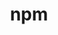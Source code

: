 ---
title: "npm"
layout: cache
categories: [package, develop]
meta: {"versions": ["9.3.1"], "compilers": ["apple-clang@=15.0.0", "gcc@=10.2.1", "gcc@=10.5.0", "gcc@=11.1.0", "gcc@=11.4.0", "gcc@=13.3.0", "gcc@=7.5.0", "gcc@=9.4.0", "oneapi@=2024.2.1"], "oss": ["centos7", "rhel8", "ubuntu18.04", "ubuntu20.04", "ubuntu22.04", "ventura"], "platforms": ["darwin", "linux"], "targets": ["aarch64", "neoverse_v1", "neoverse_v2", "ppc64le", "x86_64_v3"], "stacks": ["data-vis-sdk", "developer-tools", "developer-tools-aarch64-linux-gnu", "developer-tools-darwin", "developer-tools-manylinux2014", "developer-tools-x86_64_v3-linux-gnu", "e4s", "e4s-neoverse-v2", "e4s-neoverse_v1", "e4s-oneapi", "e4s-power", "root"], "num_specs": 69, "num_specs_by_stack": {"developer-tools-darwin": 1, "root": 69, "developer-tools-manylinux2014": 1, "developer-tools-x86_64_v3-linux-gnu": 5, "developer-tools-aarch64-linux-gnu": 5, "developer-tools": 4, "e4s-power": 1, "data-vis-sdk": 5, "e4s-neoverse_v1": 2, "e4s-neoverse-v2": 10, "e4s": 15, "e4s-oneapi": 20}}
spec_details: [{"hash": "vte5qqbeq26o2ir7te77yc3jvg7kmhrq", "compiler": "apple-clang@=15.0.0", "versions": ["9.3.1"], "os": "ventura", "platform": "darwin", "target": "aarch64", "variants": ["build_system=generic"], "stacks": ["developer-tools-darwin", "root"], "size": "-", "tarball": "https://binaries.spack.io/develop/build_cache/darwin-ventura-aarch64/apple-clang-15.0.0/npm-9.3.1/darwin-ventura-aarch64-apple-clang-15.0.0-npm-9.3.1-vte5qqbeq26o2ir7te77yc3jvg7kmhrq.spack"}, {"hash": "cqgxbkywr5nzpfbovjk3tzmk46ptavzi", "compiler": "gcc@=10.2.1", "versions": ["9.3.1"], "os": "centos7", "platform": "linux", "target": "x86_64_v3", "variants": ["build_system=generic"], "stacks": ["root", "developer-tools-manylinux2014"], "size": "-", "tarball": "https://binaries.spack.io/develop/build_cache/linux-centos7-x86_64_v3/gcc-10.2.1/npm-9.3.1/linux-centos7-x86_64_v3-gcc-10.2.1-npm-9.3.1-cqgxbkywr5nzpfbovjk3tzmk46ptavzi.spack"}, {"hash": "f5m2xdzivme52bl7ac44epucgejfiqfr", "compiler": "gcc@=10.5.0", "versions": ["9.3.1"], "os": "centos7", "platform": "linux", "target": "x86_64_v3", "variants": ["build_system=generic"], "stacks": ["root", "developer-tools-x86_64_v3-linux-gnu"], "size": "-", "tarball": "https://binaries.spack.io/develop/build_cache/linux-centos7-x86_64_v3/gcc-10.5.0/npm-9.3.1/linux-centos7-x86_64_v3-gcc-10.5.0-npm-9.3.1-f5m2xdzivme52bl7ac44epucgejfiqfr.spack"}, {"hash": "gfsdt5gu2ehpzyf354x6zaozkp6qnnbe", "compiler": "gcc@=10.5.0", "versions": ["9.3.1"], "os": "centos7", "platform": "linux", "target": "x86_64_v3", "variants": ["build_system=generic"], "stacks": ["root", "developer-tools-x86_64_v3-linux-gnu"], "size": "-", "tarball": "https://binaries.spack.io/develop/build_cache/linux-centos7-x86_64_v3/gcc-10.5.0/npm-9.3.1/linux-centos7-x86_64_v3-gcc-10.5.0-npm-9.3.1-gfsdt5gu2ehpzyf354x6zaozkp6qnnbe.spack"}, {"hash": "lommtzjkzlkdydhufuaveklkhylfbspg", "compiler": "gcc@=10.5.0", "versions": ["9.3.1"], "os": "centos7", "platform": "linux", "target": "x86_64_v3", "variants": ["build_system=generic"], "stacks": ["root", "developer-tools-x86_64_v3-linux-gnu"], "size": "-", "tarball": "https://binaries.spack.io/develop/build_cache/linux-centos7-x86_64_v3/gcc-10.5.0/npm-9.3.1/linux-centos7-x86_64_v3-gcc-10.5.0-npm-9.3.1-lommtzjkzlkdydhufuaveklkhylfbspg.spack"}, {"hash": "rbcqq7maj6m2b3g3ofgxkyjxvca6x44m", "compiler": "gcc@=10.5.0", "versions": ["9.3.1"], "os": "centos7", "platform": "linux", "target": "x86_64_v3", "variants": ["build_system=generic"], "stacks": ["root", "developer-tools-x86_64_v3-linux-gnu"], "size": "-", "tarball": "https://binaries.spack.io/develop/build_cache/linux-centos7-x86_64_v3/gcc-10.5.0/npm-9.3.1/linux-centos7-x86_64_v3-gcc-10.5.0-npm-9.3.1-rbcqq7maj6m2b3g3ofgxkyjxvca6x44m.spack"}, {"hash": "vymxrsy6r43m3thvl2ncrw4hjcw3nawr", "compiler": "gcc@=10.5.0", "versions": ["9.3.1"], "os": "centos7", "platform": "linux", "target": "x86_64_v3", "variants": ["build_system=generic"], "stacks": ["root", "developer-tools-x86_64_v3-linux-gnu"], "size": "-", "tarball": "https://binaries.spack.io/develop/build_cache/linux-centos7-x86_64_v3/gcc-10.5.0/npm-9.3.1/linux-centos7-x86_64_v3-gcc-10.5.0-npm-9.3.1-vymxrsy6r43m3thvl2ncrw4hjcw3nawr.spack"}, {"hash": "22npygratkli2kmhr4h7x7b374nywqru", "compiler": "gcc@=13.3.0", "versions": ["9.3.1"], "os": "rhel8", "platform": "linux", "target": "aarch64", "variants": ["build_system=generic"], "stacks": ["root", "developer-tools-aarch64-linux-gnu"], "size": "-", "tarball": "https://binaries.spack.io/develop/build_cache/linux-rhel8-aarch64/gcc-13.3.0/npm-9.3.1/linux-rhel8-aarch64-gcc-13.3.0-npm-9.3.1-22npygratkli2kmhr4h7x7b374nywqru.spack"}, {"hash": "3mdp4czu2ljorwuc7x22gdqungkeigkf", "compiler": "gcc@=13.3.0", "versions": ["9.3.1"], "os": "rhel8", "platform": "linux", "target": "aarch64", "variants": ["build_system=generic"], "stacks": ["root", "developer-tools-aarch64-linux-gnu"], "size": "-", "tarball": "https://binaries.spack.io/develop/build_cache/linux-rhel8-aarch64/gcc-13.3.0/npm-9.3.1/linux-rhel8-aarch64-gcc-13.3.0-npm-9.3.1-3mdp4czu2ljorwuc7x22gdqungkeigkf.spack"}, {"hash": "cz5bctamex7wrovn3mq4ssadplljprth", "compiler": "gcc@=13.3.0", "versions": ["9.3.1"], "os": "rhel8", "platform": "linux", "target": "aarch64", "variants": ["build_system=generic"], "stacks": ["root", "developer-tools-aarch64-linux-gnu"], "size": "-", "tarball": "https://binaries.spack.io/develop/build_cache/linux-rhel8-aarch64/gcc-13.3.0/npm-9.3.1/linux-rhel8-aarch64-gcc-13.3.0-npm-9.3.1-cz5bctamex7wrovn3mq4ssadplljprth.spack"}, {"hash": "w6frushwgx45wju2ybnsfbjmsr6o4675", "compiler": "gcc@=13.3.0", "versions": ["9.3.1"], "os": "rhel8", "platform": "linux", "target": "aarch64", "variants": ["build_system=generic"], "stacks": ["root", "developer-tools-aarch64-linux-gnu"], "size": "-", "tarball": "https://binaries.spack.io/develop/build_cache/linux-rhel8-aarch64/gcc-13.3.0/npm-9.3.1/linux-rhel8-aarch64-gcc-13.3.0-npm-9.3.1-w6frushwgx45wju2ybnsfbjmsr6o4675.spack"}, {"hash": "yrw64nakd7q2w6oibelss2p6jkpykekf", "compiler": "gcc@=13.3.0", "versions": ["9.3.1"], "os": "rhel8", "platform": "linux", "target": "aarch64", "variants": ["build_system=generic"], "stacks": ["root", "developer-tools-aarch64-linux-gnu"], "size": "-", "tarball": "https://binaries.spack.io/develop/build_cache/linux-rhel8-aarch64/gcc-13.3.0/npm-9.3.1/linux-rhel8-aarch64-gcc-13.3.0-npm-9.3.1-yrw64nakd7q2w6oibelss2p6jkpykekf.spack"}, {"hash": "grkkuwz2xpshi2sq4dlir47ilnwdwjc6", "compiler": "gcc@=7.5.0", "versions": ["9.3.1"], "os": "ubuntu18.04", "platform": "linux", "target": "x86_64_v3", "variants": ["build_system=generic"], "stacks": ["root", "developer-tools"], "size": "-", "tarball": "https://binaries.spack.io/develop/build_cache/linux-ubuntu18.04-x86_64_v3/gcc-7.5.0/npm-9.3.1/linux-ubuntu18.04-x86_64_v3-gcc-7.5.0-npm-9.3.1-grkkuwz2xpshi2sq4dlir47ilnwdwjc6.spack"}, {"hash": "keo2g227flmiw4m3ng667ubkh66lvyr2", "compiler": "gcc@=7.5.0", "versions": ["9.3.1"], "os": "ubuntu18.04", "platform": "linux", "target": "x86_64_v3", "variants": ["build_system=generic"], "stacks": ["root", "developer-tools"], "size": "-", "tarball": "https://binaries.spack.io/develop/build_cache/linux-ubuntu18.04-x86_64_v3/gcc-7.5.0/npm-9.3.1/linux-ubuntu18.04-x86_64_v3-gcc-7.5.0-npm-9.3.1-keo2g227flmiw4m3ng667ubkh66lvyr2.spack"}, {"hash": "pxw457zgcsu3nnfsxcatdeqktrgc6ffq", "compiler": "gcc@=7.5.0", "versions": ["9.3.1"], "os": "ubuntu18.04", "platform": "linux", "target": "x86_64_v3", "variants": ["build_system=generic"], "stacks": ["root", "developer-tools"], "size": "-", "tarball": "https://binaries.spack.io/develop/build_cache/linux-ubuntu18.04-x86_64_v3/gcc-7.5.0/npm-9.3.1/linux-ubuntu18.04-x86_64_v3-gcc-7.5.0-npm-9.3.1-pxw457zgcsu3nnfsxcatdeqktrgc6ffq.spack"}, {"hash": "u5gwrq6h64nzvw6c5uoh5rawbsl3z6dt", "compiler": "gcc@=7.5.0", "versions": ["9.3.1"], "os": "ubuntu18.04", "platform": "linux", "target": "x86_64_v3", "variants": ["build_system=generic"], "stacks": ["root", "developer-tools"], "size": "-", "tarball": "https://binaries.spack.io/develop/build_cache/linux-ubuntu18.04-x86_64_v3/gcc-7.5.0/npm-9.3.1/linux-ubuntu18.04-x86_64_v3-gcc-7.5.0-npm-9.3.1-u5gwrq6h64nzvw6c5uoh5rawbsl3z6dt.spack"}, {"hash": "kzcickokw4qtcrwcgpbvjjxmwnzfqahb", "compiler": "gcc@=9.4.0", "versions": ["9.3.1"], "os": "ubuntu20.04", "platform": "linux", "target": "ppc64le", "variants": ["build_system=generic"], "stacks": ["root", "e4s-power"], "size": "-", "tarball": "https://binaries.spack.io/develop/build_cache/linux-ubuntu20.04-ppc64le/gcc-9.4.0/npm-9.3.1/linux-ubuntu20.04-ppc64le-gcc-9.4.0-npm-9.3.1-kzcickokw4qtcrwcgpbvjjxmwnzfqahb.spack"}, {"hash": "cvtwmiysnanee7ckrncnyg3dkylc7gux", "compiler": "gcc@=11.1.0", "versions": ["9.3.1"], "os": "ubuntu20.04", "platform": "linux", "target": "x86_64_v3", "variants": ["build_system=generic"], "stacks": ["data-vis-sdk", "root"], "size": "-", "tarball": "https://binaries.spack.io/develop/build_cache/linux-ubuntu20.04-x86_64_v3/gcc-11.1.0/npm-9.3.1/linux-ubuntu20.04-x86_64_v3-gcc-11.1.0-npm-9.3.1-cvtwmiysnanee7ckrncnyg3dkylc7gux.spack"}, {"hash": "ud32wbkquhze6a7ajhrfyovcgitrkczd", "compiler": "gcc@=11.1.0", "versions": ["9.3.1"], "os": "ubuntu20.04", "platform": "linux", "target": "x86_64_v3", "variants": ["build_system=generic"], "stacks": ["data-vis-sdk", "root"], "size": "-", "tarball": "https://binaries.spack.io/develop/build_cache/linux-ubuntu20.04-x86_64_v3/gcc-11.1.0/npm-9.3.1/linux-ubuntu20.04-x86_64_v3-gcc-11.1.0-npm-9.3.1-ud32wbkquhze6a7ajhrfyovcgitrkczd.spack"}, {"hash": "wxivlwk4euz4t2k7euimasqak4wanunw", "compiler": "gcc@=11.1.0", "versions": ["9.3.1"], "os": "ubuntu20.04", "platform": "linux", "target": "x86_64_v3", "variants": ["build_system=generic"], "stacks": ["data-vis-sdk", "root"], "size": "-", "tarball": "https://binaries.spack.io/develop/build_cache/linux-ubuntu20.04-x86_64_v3/gcc-11.1.0/npm-9.3.1/linux-ubuntu20.04-x86_64_v3-gcc-11.1.0-npm-9.3.1-wxivlwk4euz4t2k7euimasqak4wanunw.spack"}, {"hash": "3isoobvtinlolmhssfgvbfkdlpvy6yej", "compiler": "gcc@=11.1.0", "versions": ["9.3.1"], "os": "ubuntu20.04", "platform": "linux", "target": "x86_64_v3", "variants": ["build_system=generic"], "stacks": ["data-vis-sdk", "root"], "size": "-", "tarball": "https://binaries.spack.io/develop/build_cache/linux-ubuntu20.04-x86_64_v3/gcc-11.1.0/npm-9.3.1/linux-ubuntu20.04-x86_64_v3-gcc-11.1.0-npm-9.3.1-3isoobvtinlolmhssfgvbfkdlpvy6yej.spack"}, {"hash": "jtxu44pezz2ne72oywttacaciqinepxp", "compiler": "gcc@=11.1.0", "versions": ["9.3.1"], "os": "ubuntu20.04", "platform": "linux", "target": "x86_64_v3", "variants": ["build_system=generic"], "stacks": ["data-vis-sdk", "root"], "size": "-", "tarball": "https://binaries.spack.io/develop/build_cache/linux-ubuntu20.04-x86_64_v3/gcc-11.1.0/npm-9.3.1/linux-ubuntu20.04-x86_64_v3-gcc-11.1.0-npm-9.3.1-jtxu44pezz2ne72oywttacaciqinepxp.spack"}, {"hash": "6esyqifg5hjra4bdueohkyiicg7d37uk", "compiler": "gcc@=11.4.0", "versions": ["9.3.1"], "os": "ubuntu22.04", "platform": "linux", "target": "neoverse_v1", "variants": ["build_system=generic"], "stacks": ["root", "e4s-neoverse_v1"], "size": "-", "tarball": "https://binaries.spack.io/develop/build_cache/linux-ubuntu22.04-neoverse_v1/gcc-11.4.0/npm-9.3.1/linux-ubuntu22.04-neoverse_v1-gcc-11.4.0-npm-9.3.1-6esyqifg5hjra4bdueohkyiicg7d37uk.spack"}, {"hash": "irh47whv2v2y65hxmxyuj4h2ht3moupg", "compiler": "gcc@=11.4.0", "versions": ["9.3.1"], "os": "ubuntu22.04", "platform": "linux", "target": "neoverse_v1", "variants": ["build_system=generic"], "stacks": ["root", "e4s-neoverse_v1"], "size": "-", "tarball": "https://binaries.spack.io/develop/build_cache/linux-ubuntu22.04-neoverse_v1/gcc-11.4.0/npm-9.3.1/linux-ubuntu22.04-neoverse_v1-gcc-11.4.0-npm-9.3.1-irh47whv2v2y65hxmxyuj4h2ht3moupg.spack"}, {"hash": "3laiovqtbjz5do6lvdcqulsblyhwwigl", "compiler": "gcc@=11.4.0", "versions": ["9.3.1"], "os": "ubuntu22.04", "platform": "linux", "target": "neoverse_v2", "variants": ["build_system=generic"], "stacks": ["root", "e4s-neoverse-v2"], "size": "-", "tarball": "https://binaries.spack.io/develop/build_cache/linux-ubuntu22.04-neoverse_v2/gcc-11.4.0/npm-9.3.1/linux-ubuntu22.04-neoverse_v2-gcc-11.4.0-npm-9.3.1-3laiovqtbjz5do6lvdcqulsblyhwwigl.spack"}, {"hash": "ipvipdyhh4r4h6p4meow4kuk27rkbsrb", "compiler": "gcc@=11.4.0", "versions": ["9.3.1"], "os": "ubuntu22.04", "platform": "linux", "target": "neoverse_v2", "variants": ["build_system=generic"], "stacks": ["root", "e4s-neoverse-v2"], "size": "-", "tarball": "https://binaries.spack.io/develop/build_cache/linux-ubuntu22.04-neoverse_v2/gcc-11.4.0/npm-9.3.1/linux-ubuntu22.04-neoverse_v2-gcc-11.4.0-npm-9.3.1-ipvipdyhh4r4h6p4meow4kuk27rkbsrb.spack"}, {"hash": "sm5xo63qd4r3fyuspzo2k5yfsfuevryy", "compiler": "gcc@=11.4.0", "versions": ["9.3.1"], "os": "ubuntu22.04", "platform": "linux", "target": "neoverse_v2", "variants": ["build_system=generic"], "stacks": ["root", "e4s-neoverse-v2"], "size": "-", "tarball": "https://binaries.spack.io/develop/build_cache/linux-ubuntu22.04-neoverse_v2/gcc-11.4.0/npm-9.3.1/linux-ubuntu22.04-neoverse_v2-gcc-11.4.0-npm-9.3.1-sm5xo63qd4r3fyuspzo2k5yfsfuevryy.spack"}, {"hash": "rl3zrujbkriuxvr5iotabpfwppm3ktuw", "compiler": "gcc@=11.4.0", "versions": ["9.3.1"], "os": "ubuntu22.04", "platform": "linux", "target": "neoverse_v2", "variants": ["build_system=generic"], "stacks": ["root", "e4s-neoverse-v2"], "size": "-", "tarball": "https://binaries.spack.io/develop/build_cache/linux-ubuntu22.04-neoverse_v2/gcc-11.4.0/npm-9.3.1/linux-ubuntu22.04-neoverse_v2-gcc-11.4.0-npm-9.3.1-rl3zrujbkriuxvr5iotabpfwppm3ktuw.spack"}, {"hash": "ruccgh7j5c5gl4i3b3xpdqicuesmrf6z", "compiler": "gcc@=11.4.0", "versions": ["9.3.1"], "os": "ubuntu22.04", "platform": "linux", "target": "neoverse_v2", "variants": ["build_system=generic"], "stacks": ["root", "e4s-neoverse-v2"], "size": "-", "tarball": "https://binaries.spack.io/develop/build_cache/linux-ubuntu22.04-neoverse_v2/gcc-11.4.0/npm-9.3.1/linux-ubuntu22.04-neoverse_v2-gcc-11.4.0-npm-9.3.1-ruccgh7j5c5gl4i3b3xpdqicuesmrf6z.spack"}, {"hash": "cha4cm7j7tedvyspnewxojmsh7zdkus7", "compiler": "gcc@=11.4.0", "versions": ["9.3.1"], "os": "ubuntu22.04", "platform": "linux", "target": "neoverse_v2", "variants": ["build_system=generic"], "stacks": ["root", "e4s-neoverse-v2"], "size": "-", "tarball": "https://binaries.spack.io/develop/build_cache/linux-ubuntu22.04-neoverse_v2/gcc-11.4.0/npm-9.3.1/linux-ubuntu22.04-neoverse_v2-gcc-11.4.0-npm-9.3.1-cha4cm7j7tedvyspnewxojmsh7zdkus7.spack"}, {"hash": "mquhh2zrdoiplyarpyhu2ibrcgktjlo2", "compiler": "gcc@=11.4.0", "versions": ["9.3.1"], "os": "ubuntu22.04", "platform": "linux", "target": "neoverse_v2", "variants": ["build_system=generic"], "stacks": ["root", "e4s-neoverse-v2"], "size": "-", "tarball": "https://binaries.spack.io/develop/build_cache/linux-ubuntu22.04-neoverse_v2/gcc-11.4.0/npm-9.3.1/linux-ubuntu22.04-neoverse_v2-gcc-11.4.0-npm-9.3.1-mquhh2zrdoiplyarpyhu2ibrcgktjlo2.spack"}, {"hash": "n6r62vo3qlfujvyx2d2aczrkh6ul4qrd", "compiler": "gcc@=11.4.0", "versions": ["9.3.1"], "os": "ubuntu22.04", "platform": "linux", "target": "neoverse_v2", "variants": ["build_system=generic"], "stacks": ["root", "e4s-neoverse-v2"], "size": "-", "tarball": "https://binaries.spack.io/develop/build_cache/linux-ubuntu22.04-neoverse_v2/gcc-11.4.0/npm-9.3.1/linux-ubuntu22.04-neoverse_v2-gcc-11.4.0-npm-9.3.1-n6r62vo3qlfujvyx2d2aczrkh6ul4qrd.spack"}, {"hash": "vjobyqizmpmba7ygypx4f7w4nqz3nkll", "compiler": "gcc@=11.4.0", "versions": ["9.3.1"], "os": "ubuntu22.04", "platform": "linux", "target": "neoverse_v2", "variants": ["build_system=generic"], "stacks": ["root", "e4s-neoverse-v2"], "size": "-", "tarball": "https://binaries.spack.io/develop/build_cache/linux-ubuntu22.04-neoverse_v2/gcc-11.4.0/npm-9.3.1/linux-ubuntu22.04-neoverse_v2-gcc-11.4.0-npm-9.3.1-vjobyqizmpmba7ygypx4f7w4nqz3nkll.spack"}, {"hash": "zmbat4yeli7jhxfgchypvmf2zswc62tr", "compiler": "gcc@=11.4.0", "versions": ["9.3.1"], "os": "ubuntu22.04", "platform": "linux", "target": "neoverse_v2", "variants": ["build_system=generic"], "stacks": ["root", "e4s-neoverse-v2"], "size": "-", "tarball": "https://binaries.spack.io/develop/build_cache/linux-ubuntu22.04-neoverse_v2/gcc-11.4.0/npm-9.3.1/linux-ubuntu22.04-neoverse_v2-gcc-11.4.0-npm-9.3.1-zmbat4yeli7jhxfgchypvmf2zswc62tr.spack"}, {"hash": "flcx7wsmccgalv3mvatd53l26fae3wc3", "compiler": "gcc@=11.4.0", "versions": ["9.3.1"], "os": "ubuntu22.04", "platform": "linux", "target": "x86_64_v3", "variants": ["build_system=generic"], "stacks": ["root", "e4s"], "size": "-", "tarball": "https://binaries.spack.io/develop/build_cache/linux-ubuntu22.04-x86_64_v3/gcc-11.4.0/npm-9.3.1/linux-ubuntu22.04-x86_64_v3-gcc-11.4.0-npm-9.3.1-flcx7wsmccgalv3mvatd53l26fae3wc3.spack"}, {"hash": "z63tfwvj7lhgy7igt3hl4bk23fn5dj7f", "compiler": "gcc@=11.4.0", "versions": ["9.3.1"], "os": "ubuntu22.04", "platform": "linux", "target": "x86_64_v3", "variants": ["build_system=generic"], "stacks": ["root", "e4s"], "size": "-", "tarball": "https://binaries.spack.io/develop/build_cache/linux-ubuntu22.04-x86_64_v3/gcc-11.4.0/npm-9.3.1/linux-ubuntu22.04-x86_64_v3-gcc-11.4.0-npm-9.3.1-z63tfwvj7lhgy7igt3hl4bk23fn5dj7f.spack"}, {"hash": "qlvabsaecz4efndy4fivv3g4mdo7ar2i", "compiler": "gcc@=11.4.0", "versions": ["9.3.1"], "os": "ubuntu22.04", "platform": "linux", "target": "x86_64_v3", "variants": ["build_system=generic"], "stacks": ["root", "e4s"], "size": "-", "tarball": "https://binaries.spack.io/develop/build_cache/linux-ubuntu22.04-x86_64_v3/gcc-11.4.0/npm-9.3.1/linux-ubuntu22.04-x86_64_v3-gcc-11.4.0-npm-9.3.1-qlvabsaecz4efndy4fivv3g4mdo7ar2i.spack"}, {"hash": "w4hwt3p6pxlju5r5xj3xv5m4jaenr5zf", "compiler": "gcc@=11.4.0", "versions": ["9.3.1"], "os": "ubuntu22.04", "platform": "linux", "target": "x86_64_v3", "variants": ["build_system=generic"], "stacks": ["root", "e4s"], "size": "-", "tarball": "https://binaries.spack.io/develop/build_cache/linux-ubuntu22.04-x86_64_v3/gcc-11.4.0/npm-9.3.1/linux-ubuntu22.04-x86_64_v3-gcc-11.4.0-npm-9.3.1-w4hwt3p6pxlju5r5xj3xv5m4jaenr5zf.spack"}, {"hash": "6aqvbbbj22fkuuvv4acduwzkfvqytvc2", "compiler": "gcc@=11.4.0", "versions": ["9.3.1"], "os": "ubuntu22.04", "platform": "linux", "target": "x86_64_v3", "variants": ["build_system=generic"], "stacks": ["root", "e4s"], "size": "-", "tarball": "https://binaries.spack.io/develop/build_cache/linux-ubuntu22.04-x86_64_v3/gcc-11.4.0/npm-9.3.1/linux-ubuntu22.04-x86_64_v3-gcc-11.4.0-npm-9.3.1-6aqvbbbj22fkuuvv4acduwzkfvqytvc2.spack"}, {"hash": "clwntauid7i6nrarfx4r7remloicvae4", "compiler": "gcc@=11.4.0", "versions": ["9.3.1"], "os": "ubuntu22.04", "platform": "linux", "target": "x86_64_v3", "variants": ["build_system=generic"], "stacks": ["root", "e4s"], "size": "-", "tarball": "https://binaries.spack.io/develop/build_cache/linux-ubuntu22.04-x86_64_v3/gcc-11.4.0/npm-9.3.1/linux-ubuntu22.04-x86_64_v3-gcc-11.4.0-npm-9.3.1-clwntauid7i6nrarfx4r7remloicvae4.spack"}, {"hash": "gszxgjtpnnin4ci5lnpfrdmuwnjeszw4", "compiler": "gcc@=11.4.0", "versions": ["9.3.1"], "os": "ubuntu22.04", "platform": "linux", "target": "x86_64_v3", "variants": ["build_system=generic"], "stacks": ["root", "e4s"], "size": "-", "tarball": "https://binaries.spack.io/develop/build_cache/linux-ubuntu22.04-x86_64_v3/gcc-11.4.0/npm-9.3.1/linux-ubuntu22.04-x86_64_v3-gcc-11.4.0-npm-9.3.1-gszxgjtpnnin4ci5lnpfrdmuwnjeszw4.spack"}, {"hash": "iadh757yr6eiwnzj7mf4bvjdbefu37cf", "compiler": "gcc@=11.4.0", "versions": ["9.3.1"], "os": "ubuntu22.04", "platform": "linux", "target": "x86_64_v3", "variants": ["build_system=generic"], "stacks": ["root", "e4s"], "size": "-", "tarball": "https://binaries.spack.io/develop/build_cache/linux-ubuntu22.04-x86_64_v3/gcc-11.4.0/npm-9.3.1/linux-ubuntu22.04-x86_64_v3-gcc-11.4.0-npm-9.3.1-iadh757yr6eiwnzj7mf4bvjdbefu37cf.spack"}, {"hash": "maj7boek5oqcyaairbbpbyy2tncze3jy", "compiler": "gcc@=11.4.0", "versions": ["9.3.1"], "os": "ubuntu22.04", "platform": "linux", "target": "x86_64_v3", "variants": ["build_system=generic"], "stacks": ["root", "e4s"], "size": "-", "tarball": "https://binaries.spack.io/develop/build_cache/linux-ubuntu22.04-x86_64_v3/gcc-11.4.0/npm-9.3.1/linux-ubuntu22.04-x86_64_v3-gcc-11.4.0-npm-9.3.1-maj7boek5oqcyaairbbpbyy2tncze3jy.spack"}, {"hash": "obhtac6dj2mctheybytkb4wlnjwwzvcm", "compiler": "gcc@=11.4.0", "versions": ["9.3.1"], "os": "ubuntu22.04", "platform": "linux", "target": "x86_64_v3", "variants": ["build_system=generic"], "stacks": ["root", "e4s"], "size": "-", "tarball": "https://binaries.spack.io/develop/build_cache/linux-ubuntu22.04-x86_64_v3/gcc-11.4.0/npm-9.3.1/linux-ubuntu22.04-x86_64_v3-gcc-11.4.0-npm-9.3.1-obhtac6dj2mctheybytkb4wlnjwwzvcm.spack"}, {"hash": "ox65sfbmjrk4uvvkbhmh3jwh4nmblvls", "compiler": "gcc@=11.4.0", "versions": ["9.3.1"], "os": "ubuntu22.04", "platform": "linux", "target": "x86_64_v3", "variants": ["build_system=generic"], "stacks": ["root", "e4s"], "size": "-", "tarball": "https://binaries.spack.io/develop/build_cache/linux-ubuntu22.04-x86_64_v3/gcc-11.4.0/npm-9.3.1/linux-ubuntu22.04-x86_64_v3-gcc-11.4.0-npm-9.3.1-ox65sfbmjrk4uvvkbhmh3jwh4nmblvls.spack"}, {"hash": "p5bhdcy5s4yxitoxriyplmnhq5fozerz", "compiler": "gcc@=11.4.0", "versions": ["9.3.1"], "os": "ubuntu22.04", "platform": "linux", "target": "x86_64_v3", "variants": ["build_system=generic"], "stacks": ["root", "e4s"], "size": "-", "tarball": "https://binaries.spack.io/develop/build_cache/linux-ubuntu22.04-x86_64_v3/gcc-11.4.0/npm-9.3.1/linux-ubuntu22.04-x86_64_v3-gcc-11.4.0-npm-9.3.1-p5bhdcy5s4yxitoxriyplmnhq5fozerz.spack"}, {"hash": "rqce3fl37q7tpreus2675u36zzmfhwaq", "compiler": "gcc@=11.4.0", "versions": ["9.3.1"], "os": "ubuntu22.04", "platform": "linux", "target": "x86_64_v3", "variants": ["build_system=generic"], "stacks": ["root", "e4s"], "size": "-", "tarball": "https://binaries.spack.io/develop/build_cache/linux-ubuntu22.04-x86_64_v3/gcc-11.4.0/npm-9.3.1/linux-ubuntu22.04-x86_64_v3-gcc-11.4.0-npm-9.3.1-rqce3fl37q7tpreus2675u36zzmfhwaq.spack"}, {"hash": "wgpa2extxgievls7zwvmdbd6egpjmnth", "compiler": "gcc@=11.4.0", "versions": ["9.3.1"], "os": "ubuntu22.04", "platform": "linux", "target": "x86_64_v3", "variants": ["build_system=generic"], "stacks": ["root", "e4s"], "size": "-", "tarball": "https://binaries.spack.io/develop/build_cache/linux-ubuntu22.04-x86_64_v3/gcc-11.4.0/npm-9.3.1/linux-ubuntu22.04-x86_64_v3-gcc-11.4.0-npm-9.3.1-wgpa2extxgievls7zwvmdbd6egpjmnth.spack"}, {"hash": "z4bfvauy6dj7h5dgdnyamv3tzbogar36", "compiler": "gcc@=11.4.0", "versions": ["9.3.1"], "os": "ubuntu22.04", "platform": "linux", "target": "x86_64_v3", "variants": ["build_system=generic"], "stacks": ["root", "e4s"], "size": "-", "tarball": "https://binaries.spack.io/develop/build_cache/linux-ubuntu22.04-x86_64_v3/gcc-11.4.0/npm-9.3.1/linux-ubuntu22.04-x86_64_v3-gcc-11.4.0-npm-9.3.1-z4bfvauy6dj7h5dgdnyamv3tzbogar36.spack"}, {"hash": "36hizwwj6l5qd5rqzhv4lejpixzjqvlw", "compiler": "oneapi@=2024.2.1", "versions": ["9.3.1"], "os": "ubuntu22.04", "platform": "linux", "target": "x86_64_v3", "variants": ["build_system=generic"], "stacks": ["root", "e4s-oneapi"], "size": "-", "tarball": "https://binaries.spack.io/develop/build_cache/linux-ubuntu22.04-x86_64_v3/oneapi-2024.2.1/npm-9.3.1/linux-ubuntu22.04-x86_64_v3-oneapi-2024.2.1-npm-9.3.1-36hizwwj6l5qd5rqzhv4lejpixzjqvlw.spack"}, {"hash": "5cesoych26aorkxyufavr3cgg5pryvep", "compiler": "oneapi@=2024.2.1", "versions": ["9.3.1"], "os": "ubuntu22.04", "platform": "linux", "target": "x86_64_v3", "variants": ["build_system=generic"], "stacks": ["root", "e4s-oneapi"], "size": "-", "tarball": "https://binaries.spack.io/develop/build_cache/linux-ubuntu22.04-x86_64_v3/oneapi-2024.2.1/npm-9.3.1/linux-ubuntu22.04-x86_64_v3-oneapi-2024.2.1-npm-9.3.1-5cesoych26aorkxyufavr3cgg5pryvep.spack"}, {"hash": "7x45m3u6dribca33vumdn3aree4nl4an", "compiler": "oneapi@=2024.2.1", "versions": ["9.3.1"], "os": "ubuntu22.04", "platform": "linux", "target": "x86_64_v3", "variants": ["build_system=generic"], "stacks": ["root", "e4s-oneapi"], "size": "-", "tarball": "https://binaries.spack.io/develop/build_cache/linux-ubuntu22.04-x86_64_v3/oneapi-2024.2.1/npm-9.3.1/linux-ubuntu22.04-x86_64_v3-oneapi-2024.2.1-npm-9.3.1-7x45m3u6dribca33vumdn3aree4nl4an.spack"}, {"hash": "mfoolcn4cxnlb62d3g5zvxgjbwmrsiqt", "compiler": "oneapi@=2024.2.1", "versions": ["9.3.1"], "os": "ubuntu22.04", "platform": "linux", "target": "x86_64_v3", "variants": ["build_system=generic"], "stacks": ["root", "e4s-oneapi"], "size": "-", "tarball": "https://binaries.spack.io/develop/build_cache/linux-ubuntu22.04-x86_64_v3/oneapi-2024.2.1/npm-9.3.1/linux-ubuntu22.04-x86_64_v3-oneapi-2024.2.1-npm-9.3.1-mfoolcn4cxnlb62d3g5zvxgjbwmrsiqt.spack"}, {"hash": "ezu5bi5m5juahlfyjbbfrfzmqr6liomx", "compiler": "oneapi@=2024.2.1", "versions": ["9.3.1"], "os": "ubuntu22.04", "platform": "linux", "target": "x86_64_v3", "variants": ["build_system=generic"], "stacks": ["root", "e4s-oneapi"], "size": "-", "tarball": "https://binaries.spack.io/develop/build_cache/linux-ubuntu22.04-x86_64_v3/oneapi-2024.2.1/npm-9.3.1/linux-ubuntu22.04-x86_64_v3-oneapi-2024.2.1-npm-9.3.1-ezu5bi5m5juahlfyjbbfrfzmqr6liomx.spack"}, {"hash": "qmcrkrtliap2p3vrpy5dzh33zn6kyuvt", "compiler": "oneapi@=2024.2.1", "versions": ["9.3.1"], "os": "ubuntu22.04", "platform": "linux", "target": "x86_64_v3", "variants": ["build_system=generic"], "stacks": ["root", "e4s-oneapi"], "size": "-", "tarball": "https://binaries.spack.io/develop/build_cache/linux-ubuntu22.04-x86_64_v3/oneapi-2024.2.1/npm-9.3.1/linux-ubuntu22.04-x86_64_v3-oneapi-2024.2.1-npm-9.3.1-qmcrkrtliap2p3vrpy5dzh33zn6kyuvt.spack"}, {"hash": "em5hawfgyt6rw5jdgjc4ublfr6cm74ch", "compiler": "oneapi@=2024.2.1", "versions": ["9.3.1"], "os": "ubuntu22.04", "platform": "linux", "target": "x86_64_v3", "variants": ["build_system=generic"], "stacks": ["root", "e4s-oneapi"], "size": "-", "tarball": "https://binaries.spack.io/develop/build_cache/linux-ubuntu22.04-x86_64_v3/oneapi-2024.2.1/npm-9.3.1/linux-ubuntu22.04-x86_64_v3-oneapi-2024.2.1-npm-9.3.1-em5hawfgyt6rw5jdgjc4ublfr6cm74ch.spack"}, {"hash": "icglk7inr7qkwlm32fkqmfnag673pdj6", "compiler": "oneapi@=2024.2.1", "versions": ["9.3.1"], "os": "ubuntu22.04", "platform": "linux", "target": "x86_64_v3", "variants": ["build_system=generic"], "stacks": ["root", "e4s-oneapi"], "size": "-", "tarball": "https://binaries.spack.io/develop/build_cache/linux-ubuntu22.04-x86_64_v3/oneapi-2024.2.1/npm-9.3.1/linux-ubuntu22.04-x86_64_v3-oneapi-2024.2.1-npm-9.3.1-icglk7inr7qkwlm32fkqmfnag673pdj6.spack"}, {"hash": "ldprjdgibd2ls7qzggljlci7s62fizma", "compiler": "oneapi@=2024.2.1", "versions": ["9.3.1"], "os": "ubuntu22.04", "platform": "linux", "target": "x86_64_v3", "variants": ["build_system=generic"], "stacks": ["root", "e4s-oneapi"], "size": "-", "tarball": "https://binaries.spack.io/develop/build_cache/linux-ubuntu22.04-x86_64_v3/oneapi-2024.2.1/npm-9.3.1/linux-ubuntu22.04-x86_64_v3-oneapi-2024.2.1-npm-9.3.1-ldprjdgibd2ls7qzggljlci7s62fizma.spack"}, {"hash": "tape7k5ohr5lsrcvp6if6czr6oqymiru", "compiler": "oneapi@=2024.2.1", "versions": ["9.3.1"], "os": "ubuntu22.04", "platform": "linux", "target": "x86_64_v3", "variants": ["build_system=generic"], "stacks": ["root", "e4s-oneapi"], "size": "-", "tarball": "https://binaries.spack.io/develop/build_cache/linux-ubuntu22.04-x86_64_v3/oneapi-2024.2.1/npm-9.3.1/linux-ubuntu22.04-x86_64_v3-oneapi-2024.2.1-npm-9.3.1-tape7k5ohr5lsrcvp6if6czr6oqymiru.spack"}, {"hash": "4qoqtnevnetcxf4h3ofa4nmhjbp7heuk", "compiler": "oneapi@=2024.2.1", "versions": ["9.3.1"], "os": "ubuntu22.04", "platform": "linux", "target": "x86_64_v3", "variants": ["build_system=generic"], "stacks": ["root", "e4s-oneapi"], "size": "-", "tarball": "https://binaries.spack.io/develop/build_cache/linux-ubuntu22.04-x86_64_v3/oneapi-2024.2.1/npm-9.3.1/linux-ubuntu22.04-x86_64_v3-oneapi-2024.2.1-npm-9.3.1-4qoqtnevnetcxf4h3ofa4nmhjbp7heuk.spack"}, {"hash": "6vjtxyrevvx6phjkjbkaszkwqgaljptq", "compiler": "oneapi@=2024.2.1", "versions": ["9.3.1"], "os": "ubuntu22.04", "platform": "linux", "target": "x86_64_v3", "variants": ["build_system=generic"], "stacks": ["root", "e4s-oneapi"], "size": "-", "tarball": "https://binaries.spack.io/develop/build_cache/linux-ubuntu22.04-x86_64_v3/oneapi-2024.2.1/npm-9.3.1/linux-ubuntu22.04-x86_64_v3-oneapi-2024.2.1-npm-9.3.1-6vjtxyrevvx6phjkjbkaszkwqgaljptq.spack"}, {"hash": "aqdtzioipz2hsqgnkvqnndlqokfrtle7", "compiler": "oneapi@=2024.2.1", "versions": ["9.3.1"], "os": "ubuntu22.04", "platform": "linux", "target": "x86_64_v3", "variants": ["build_system=generic"], "stacks": ["root", "e4s-oneapi"], "size": "-", "tarball": "https://binaries.spack.io/develop/build_cache/linux-ubuntu22.04-x86_64_v3/oneapi-2024.2.1/npm-9.3.1/linux-ubuntu22.04-x86_64_v3-oneapi-2024.2.1-npm-9.3.1-aqdtzioipz2hsqgnkvqnndlqokfrtle7.spack"}, {"hash": "gogrphkql54ipqzquhl2m2jzhtghwjka", "compiler": "oneapi@=2024.2.1", "versions": ["9.3.1"], "os": "ubuntu22.04", "platform": "linux", "target": "x86_64_v3", "variants": ["build_system=generic"], "stacks": ["root", "e4s-oneapi"], "size": "-", "tarball": "https://binaries.spack.io/develop/build_cache/linux-ubuntu22.04-x86_64_v3/oneapi-2024.2.1/npm-9.3.1/linux-ubuntu22.04-x86_64_v3-oneapi-2024.2.1-npm-9.3.1-gogrphkql54ipqzquhl2m2jzhtghwjka.spack"}, {"hash": "jd77ageeydr66ck34veiohwxf44ro4ab", "compiler": "oneapi@=2024.2.1", "versions": ["9.3.1"], "os": "ubuntu22.04", "platform": "linux", "target": "x86_64_v3", "variants": ["build_system=generic"], "stacks": ["root", "e4s-oneapi"], "size": "-", "tarball": "https://binaries.spack.io/develop/build_cache/linux-ubuntu22.04-x86_64_v3/oneapi-2024.2.1/npm-9.3.1/linux-ubuntu22.04-x86_64_v3-oneapi-2024.2.1-npm-9.3.1-jd77ageeydr66ck34veiohwxf44ro4ab.spack"}, {"hash": "juxtqfugkdnhsjbzmknye3wxz5lw2ko2", "compiler": "oneapi@=2024.2.1", "versions": ["9.3.1"], "os": "ubuntu22.04", "platform": "linux", "target": "x86_64_v3", "variants": ["build_system=generic"], "stacks": ["root", "e4s-oneapi"], "size": "-", "tarball": "https://binaries.spack.io/develop/build_cache/linux-ubuntu22.04-x86_64_v3/oneapi-2024.2.1/npm-9.3.1/linux-ubuntu22.04-x86_64_v3-oneapi-2024.2.1-npm-9.3.1-juxtqfugkdnhsjbzmknye3wxz5lw2ko2.spack"}, {"hash": "osc2awzgleqoryc6muy3ek4n6i7sfwqd", "compiler": "oneapi@=2024.2.1", "versions": ["9.3.1"], "os": "ubuntu22.04", "platform": "linux", "target": "x86_64_v3", "variants": ["build_system=generic"], "stacks": ["root", "e4s-oneapi"], "size": "-", "tarball": "https://binaries.spack.io/develop/build_cache/linux-ubuntu22.04-x86_64_v3/oneapi-2024.2.1/npm-9.3.1/linux-ubuntu22.04-x86_64_v3-oneapi-2024.2.1-npm-9.3.1-osc2awzgleqoryc6muy3ek4n6i7sfwqd.spack"}, {"hash": "uxtucpcls7apsy2ijkkztfa6j2c6y6wb", "compiler": "oneapi@=2024.2.1", "versions": ["9.3.1"], "os": "ubuntu22.04", "platform": "linux", "target": "x86_64_v3", "variants": ["build_system=generic"], "stacks": ["root", "e4s-oneapi"], "size": "-", "tarball": "https://binaries.spack.io/develop/build_cache/linux-ubuntu22.04-x86_64_v3/oneapi-2024.2.1/npm-9.3.1/linux-ubuntu22.04-x86_64_v3-oneapi-2024.2.1-npm-9.3.1-uxtucpcls7apsy2ijkkztfa6j2c6y6wb.spack"}, {"hash": "v4ufrmzdei6rgibsoo57k56nbqaz5e2c", "compiler": "oneapi@=2024.2.1", "versions": ["9.3.1"], "os": "ubuntu22.04", "platform": "linux", "target": "x86_64_v3", "variants": ["build_system=generic"], "stacks": ["root", "e4s-oneapi"], "size": "-", "tarball": "https://binaries.spack.io/develop/build_cache/linux-ubuntu22.04-x86_64_v3/oneapi-2024.2.1/npm-9.3.1/linux-ubuntu22.04-x86_64_v3-oneapi-2024.2.1-npm-9.3.1-v4ufrmzdei6rgibsoo57k56nbqaz5e2c.spack"}, {"hash": "x7g5ubwm352tfckepvpddvsjud3vld2b", "compiler": "oneapi@=2024.2.1", "versions": ["9.3.1"], "os": "ubuntu22.04", "platform": "linux", "target": "x86_64_v3", "variants": ["build_system=generic"], "stacks": ["root", "e4s-oneapi"], "size": "-", "tarball": "https://binaries.spack.io/develop/build_cache/linux-ubuntu22.04-x86_64_v3/oneapi-2024.2.1/npm-9.3.1/linux-ubuntu22.04-x86_64_v3-oneapi-2024.2.1-npm-9.3.1-x7g5ubwm352tfckepvpddvsjud3vld2b.spack"}]
---